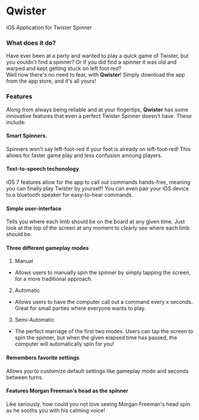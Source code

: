# Qwister
iOS Application for Twister Spinner
### What does it do?
Have ever been at a party and wanted to play a quick game of Twister, but you couldn't find a spinner? Or if you did find a spinner
it was old and warped and kept getting stuck on left foot red?  
Well now there's no need to fear, with __Qwister__! Simply download the app from the app store, and it's all yours!
### Features
Along from always being reliable and at your fingertips, __Qwister__ has some innovative features that even a perfect Twister Spinner doesn't have. These include:
#### Smart Spinners.
Spinners won't say left-foot-red if your foot is already on left-foot-red! This allows for faster game play and less confusion amoung players.
#### Text-to-speech techonology 
iOS 7 features allow for the app to call out commands hands-free, meaning you can finally play Twister by yourself!
You can even pair your iOS device to a bluetooth speaker for easy-to-hear commands.
#### Simple user-interface 
Tells you where each limb should be on the board at any given time. Just look at the top of the screen at any moment to clearly see where each limb should be.
#### Three different gameplay modes 
1. Manual  
  * Allows users to manually spin the spinner by simply tapping the screen, for a more traditional approach.
2. Automatic  
  * Allows users to have the computer call out a command every x seconds. Great for small parties where everyone wants to play.
3. Semi-Automatic  
  * The perfect marriage of the first two modes. Users can tap the screen to spin the spinner, but when the given elapsed time has passed, the computer will automatically spin for you!  
  
#### Remembers favorite settings
Allows you to customize default settings like gameplay mode and seconds between turns.
#### Features Morgan Freeman's head as the spinner
Like seriously, how could you not love seeing Morgan Freeman's head spin as he sooths you with his calming voice!
